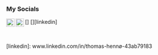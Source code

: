 ### My Socials
[<img align="left" alt="Unlikely#8804 | Discord" width="22px" src="https://www.google.com/url?sa=i&url=https%3A%2F%2Ficon-icons.com%2Ficon%2Fdiscord-logo%2F145337&psig=AOvVaw0YDGzZvVoq7h65bLYfjJBA&ust=1597928324737000&source=images&cd=vfe&ved=0CAIQjRxqFwoTCNDitISpp-sCFQAAAAAdAAAAABAD" />]
[<img align="left" alt="Thomas Hennø | Discord" width="22px" src="https://cdn.jsdelivr.net/npm/simple-icons@v3/icons/linkedin.svg" />][linkedin]

<br />
<br />
[linkedin]: www.linkedin.com/in/thomas-hennø-43ab79183